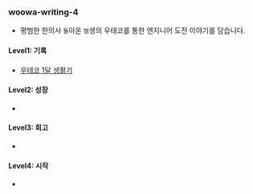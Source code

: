 ### woowa-writing-4

- 평범한 한의사 `돌`아온 `범`생의 우테코를 통한 엔지니어 도전 이야기를 담습니다.

#### Level1: 기록

- [우테코 1달 생활기](./level_1.md)

#### Level2: 성장

-

#### Level3: 회고

-

#### Level4: 시작

- 
